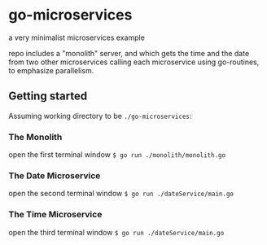 # go-microservices
a very minimalist microservices example

repo includes a "monolith" server, and which gets the time and the date from two other microservices calling each microservice using go-routines, to emphasize parallelism.

## Getting started
Assuming working directory to be `./go-microservices`:

### The Monolith
open the first terminal window
`$ go run ./monolith/monolith.go`

### The Date Microservice
open the second terminal window
`$ go run ./dateService/main.go`

### The Time Microservice
open the third terminal window
`$ go run ./dateService/main.go`
